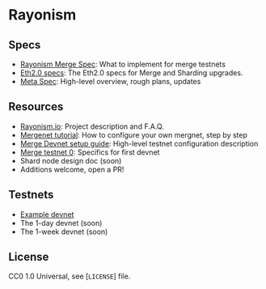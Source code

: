# Rayonism

## Specs

- [Rayonism Merge Spec](./specs/merge.md): What to implement for merge testnets
- [Eth2.0 specs](https://github.com/ethereum/eth2.0-specs): The Eth2.0 specs for Merge and Sharding upgrades.
- [Meta Spec](https://notes.ethereum.org/@protolambda/rayonism): High-level overview, rough plans, updates

## Resources

- [Rayonism.io](https://rayonism.io): Project description and F.A.Q.
- [Mergenet tutorial](https://github.com/protolambda/mergenet-tutorial): How to configure your own mergnet, step by step
- [Merge Devnet setup guide](https://notes.ethereum.org/@protolambda/merge-devnet-setup-guide): High-level testnet configuration description
- [Merge testnet 0](https://notes.ethereum.org/@n0ble/rayonism-mergenet-0): Specifics for first devnet
- Shard node design doc (soon)
- Additions welcome, open a PR!

## Testnets

- [Example devnet](testnets/example)
- The 1-day devnet (soon)
- The 1-week devnet (soon)

## License

CC0 1.0 Universal, see [`LICENSE`] file.
